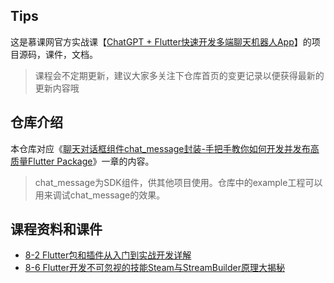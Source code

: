 ## Tips
这是慕课网官方实战课【[ChatGPT + Flutter快速开发多端聊天机器人App](https://coding.imooc.com/class/672.html)】的项目源码，课件，文档。

>课程会不定期更新，建议大家多关注下仓库首页的变更记录以便获得最新的更新内容哦

## 仓库介绍
本仓库对应《[聊天对话框组件chat_message封装-手把手教你如何开发并发布高质量Flutter Package](https://coding.imooc.com/class/672.html)》一章的内容。

>chat_message为SDK组件，供其他项目使用。仓库中的example工程可以用来调试chat_message的效果。

## 课程资料和课件

- [8-2 Flutter包和插件从入门到实战开发详解](https://coding.imooc.com/lesson/672.html#mid=67234)
- [8-6 Flutter开发不可忽视的技能Steam与StreamBuilder原理大揭秘](https://coding.imooc.com/lesson/672.html#mid=67235)


